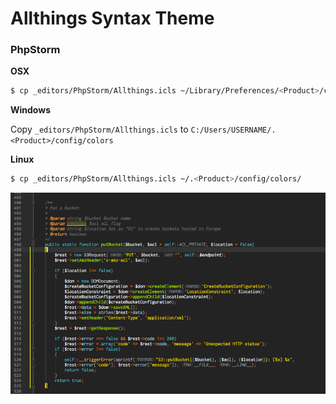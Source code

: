 # Allthings Syntax Theme

### PhpStorm
**OSX**
```sh
$ cp _editors/PhpStorm/Allthings.icls ~/Library/Preferences/<Product>/colors/
```
**Windows**

Copy `_editors/PhpStorm/Allthings.icls` to `C:/Users/USERNAME/.<Product>/config/colors`

**Linux**
```sh
$ cp _editors/PhpStorm/Allthings.icls ~/.<Product>/config/colors/
```

![example](https://raw.githubusercontent.com/fivenp/allthings-syntax/master/images/example.phpstorm.png)
